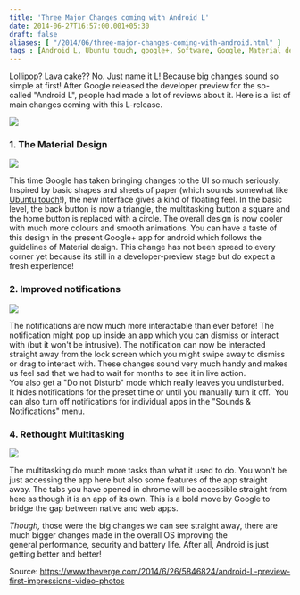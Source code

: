 ```yaml
---
title: 'Three Major Changes coming with Android L'
date: 2014-06-27T16:57:00.001+05:30
draft: false
aliases: [ "/2014/06/three-major-changes-coming-with-android.html" ]
tags : [Android L, Ubuntu touch, google+, Software, Google, Material design, performance, Android, Android 5.0, multitasking, Web apps, design, Digital life, Lollipop]
---
```


Lollipop? Lava cake?? No. Just name it L! Because big changes sound so simple at first! After Google released the developer preview for the so-called "Android L", people had made a lot of reviews about it. Here is a list of main changes coming with this L-release.  
  

[![](https://2.bp.blogspot.com/-Hhp8718K-Lc/U61LhfctZ_I/AAAAAAAACW4/FwpjpwCJB1Y/s1600/a.png)](https://2.bp.blogspot.com/-Hhp8718K-Lc/U61LhfctZ_I/AAAAAAAACW4/FwpjpwCJB1Y/s1600/a.png)

### 1\. The Material Design

[![](https://2.bp.blogspot.com/-NfSa0zZj7Ig/U61O7jC6zkI/AAAAAAAACXE/SC3ZCIw_Fnk/s1600/Android-L-Material-Contacts.jpg)](https://2.bp.blogspot.com/-NfSa0zZj7Ig/U61O7jC6zkI/AAAAAAAACXE/SC3ZCIw_Fnk/s1600/Android-L-Material-Contacts.jpg)

  

This time Google has taken bringing changes to the UI so much seriously. Inspired by basic shapes and sheets of paper (which sounds somewhat like [Ubuntu touch](https://technologyinfinite.blogspot.in/2013/03/ubuntu-phone.html)!), the new interface gives a kind of floating feel. In the basic level, the back button is now a triangle, the multitasking button a square and the home button is replaced with a circle. The overall design is now cooler with much more colours and smooth animations. You can have a taste of this design in the present Google+ app for android which follows the guidelines of Material design. This change has not been spread to every corner yet because its still in a developer-preview stage but do expect a fresh experience!

  

### 2\. Improved notifications

[![](https://3.bp.blogspot.com/-BSXOd4MFTYU/U61Qme8UtZI/AAAAAAAACXQ/gMuJvKXOpXY/s1600/notif.jpg)](https://3.bp.blogspot.com/-BSXOd4MFTYU/U61Qme8UtZI/AAAAAAAACXQ/gMuJvKXOpXY/s1600/notif.jpg)

  

The notifications are now much more interactable than ever before! The notification might pop up inside an app which you can dismiss or interact with (but it won't be intrusive). The notification can now be interacted straight away from the lock screen which you might swipe away to dismiss or drag to interact with. These changes sound very much handy and makes us feel sad that we had to wait for months to see it in live action.  
You also get a "Do not Disturb" mode which really leaves you undisturbed. It hides notifications for the preset time or until you manually turn it off.  You can also turn off notifications for individual apps in the "Sounds & Notifications" menu.

### 4\. Rethought Multitasking

[![](https://4.bp.blogspot.com/-1IrDtabiGHY/U61SpoGgJfI/AAAAAAAACXc/s28jUbOTIts/s1600/muulti.jpg)](https://4.bp.blogspot.com/-1IrDtabiGHY/U61SpoGgJfI/AAAAAAAACXc/s28jUbOTIts/s1600/muulti.jpg)

  

The multitasking do much more tasks than what it used to do. You won't be just accessing the app here but also some features of the app straight away. The tabs you have opened in chrome will be accessible straight from here as though it is an app of its own. This is a bold move by Google to bridge the gap between native and web apps.

  

_Though,_ those were the big changes we can see straight away, there are much bigger changes made in the overall OS improving the general performance, security and battery life. After all, Android is just getting better and better!  
  
Source: https://www.theverge.com/2014/6/26/5846824/android-L-preview-first-impressions-video-photos